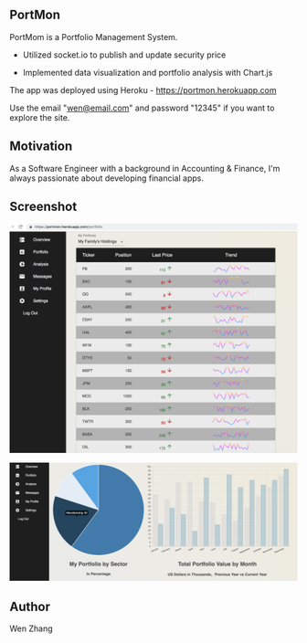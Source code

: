 ## PortMon 

PortMom is a Portfolio Management System.

* Utilized socket.io to publish and update security price

* Implemented data visualization and portfolio analysis with Chart.js

The app was deployed using Heroku - https://portmon.herokuapp.com

Use the email "wen@email.com" and password "12345" if you want to explore the site.


## Motivation

As a Software Engineer with a background in Accounting & Finance, I'm always passionate about developing financial apps.


## Screenshot

![Screenshot](/public/pricePublish.png?raw=true "Price Publish")

![Screenshot](/public/dataVisualization.png?raw=true "Data Visualization")


## Author
Wen Zhang
